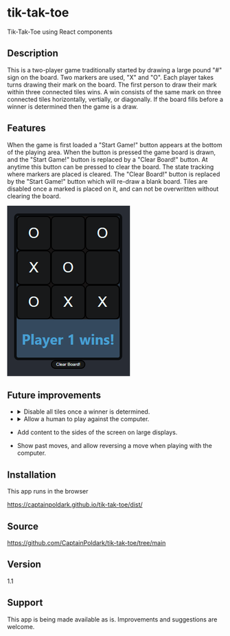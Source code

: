# tik-tak-toe

Tik-Tak-Toe using React components

## Description

This is a two-player game traditionally started by drawing a large pound "#" sign on the board.
Two markers are used, "X" and "O". Each player takes turns drawing their mark on the board.
The first person to draw their mark within three connected tiles wins. A win consists of
the same mark on three connected tiles horizontally, vertially, or diagonally. If the board
fills before a winner is determined then the game is a draw.

## Features

When the game is first loaded a "Start Game!" button appears at the bottom of the playing area.
When the button is pressed the game board is drawn, and the "Start Game!" button is replaced by
a "Clear Board!" button. At anytime this button can be pressed to clear the board. The state
tracking where markers are placed is cleared. The "Clear Board!" button is replaced by the
"Start Game!" button which will re-draw a blank board. Tiles are disabled once a marked is 
placed on it, and can not be overwritten without clearing the board.

![picture gameboard-screenshot](https://github.com/CaptainPoldark/tik-tak-toe/blob/main/images/game-board.PNG "Gameboard Screenshot")

## Future improvements

* <details> <summary>Disable all tiles once a winner is determined.</summary><p>This may already be done with the mounted React state, but hasn't been implemented.</p></details>

* <details> <summary>Allow a human to play against the computer.</summary><p> This feature may initially call a function that adds a marker to a random null value in game state. The computer won't have any strategy yet.</p></details>

* Add content to the sides of the screen on large displays.

* Show past moves, and allow reversing a move when playing with the computer.

## Installation

This app runs in the browser

https://captainpoldark.github.io/tik-tak-toe/dist/

## Source

https://github.com/CaptainPoldark/tik-tak-toe/tree/main

## Version

1.1

## Support

This app is being made available as is. Improvements and
suggestions are welcome. 